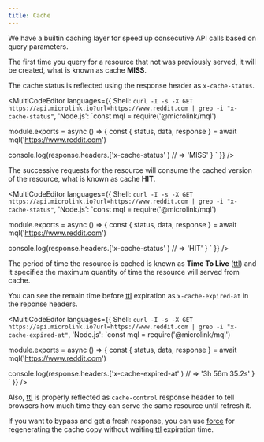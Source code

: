 ```yaml
---
title: Cache
---
```


We have a builtin caching layer for speed up consecutive API calls based on query parameters.

The first time you query for a resource that not was previously served, it will be created, what is known as cache **MISS**.

The cache status is reflected using the response header as `x-cache-status`.

<MultiCodeEditor languages={{
  Shell: `curl -I -s -X GET https://api.microlink.io?url=https://www.reddit.com | grep -i "x-cache-status"`,
  'Node.js': `const mql = require('@microlink/mql')
 
module.exports = async () => {
  const { status, data, response } = await mql('https://www.reddit.com')
  
  console.log(response.headers.['x-cache-status' ) // => 'MISS'
}
  `
  }} 
/>

The successive requests for the resource will consume the cached version of the resource, what is known as cache **HIT**.

<MultiCodeEditor languages={{
  Shell: `curl -I -s -X GET https://api.microlink.io?url=https://www.reddit.com | grep -i "x-cache-status"`,
  'Node.js': `const mql = require('@microlink/mql')
 
module.exports = async () => {
  const { status, data, response } = await mql('https://www.reddit.com')
  
  console.log(response.headers.['x-cache-status' ) // => 'HIT'
}
  `
  }} 
/>

The period of time the resource is cached is known as **Time To Live** ([ttl](/docs/api/parameters/ttl)) and it specifies the maximum quantity of time the resource will served from cache. 

You can see the remain time before [ttl](/docs/api/parameters/ttl) expiration as `x-cache-expired-at` in the reponse headers.

<MultiCodeEditor languages={{
  Shell: `curl -I -s -X GET https://api.microlink.io?url=https://www.reddit.com | grep -i "x-cache-expired-at"`,
  'Node.js': `const mql = require('@microlink/mql')
 
module.exports = async () => {
  const { status, data, response } = await mql('https://www.reddit.com')
  
  console.log(response.headers.['x-cache-expired-at' ) // => '3h 56m 35.2s'
}
  `
  }} 
/>

Also, [ttl](/docs/api/parameters/ttl) is properly reflected as `cache-control` response header to tell browsers how much time they can serve the same resource until refresh it.

If you want to bypass and get a fresh response, you can use [force](/docs/api/parameters/force) for regenerating the cache copy without waiting [ttl](/docs/api/parameters/ttl) expiration time.
